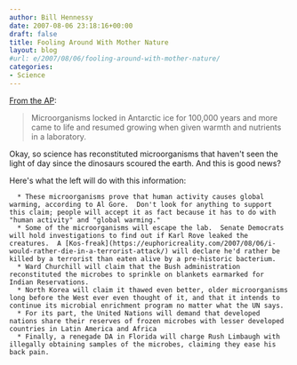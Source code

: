 ```yaml
---
author: Bill Hennessy
date: 2007-08-06 23:18:16+00:00
draft: false
title: Fooling Around With Mother Nature
layout: blog
#url: e/2007/08/06/fooling-around-with-mother-nature/
categories:
- Science
---
```


[From the AP](https://apnews.myway.com/article/20070806/D8QROQC00.html):


> Microorganisms locked in Antarctic ice for 100,000 years and more came to life and resumed growing when given warmth and nutrients in a laboratory.


Okay, so science has reconstituted microorganisms that haven't seen the light of day since the dinosaurs scoured the earth.  And this is good news?

Here's what the left will do with this information:



	  * These microorganisms prove that human activity causes global warming, according to Al Gore.  Don't look for anything to support this claim; people will accept it as fact because it has to do with "human activity" and "global warming."
	  * Some of the microorganisms will escape the lab.  Senate Democrats will hold investigations to find out if Karl Rove leaked the creatures.  A [Kos-freak](https://euphoricreality.com/2007/08/06/i-would-rather-die-in-a-terrorist-attack/) will declare he'd rather be killed by a terrorist than eaten alive by a pre-historic bacterium.
	  * Ward Churchill will claim that the Bush administration reconstituted the microbes to sprinkle on blankets earmarked for Indian Reservations.
	  * North Korea will claim it thawed even better, older microorganisms long before the West ever even thought of it, and that it intends to continue its microbial enrichment program no matter what the UN says.
	  * For its part, the United Nations will demand that developed nations share their reserves of frozen microbes with lesser developed countries in Latin America and Africa
	  * Finally, a renegade DA in Florida will charge Rush Limbaugh with illegally obtaining samples of the microbes, claiming they ease his back pain.

